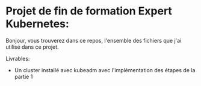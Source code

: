 # Projet de fin de formation Expert Kubernetes:
Bonjour, vous trouverez dans ce repos, l'ensemble des fichiers que j'ai 
utilisé  dans ce projet.

Livrables: 
- Un cluster installé avec kubeadm avec l'implémentation des
étapes de la partie 1

